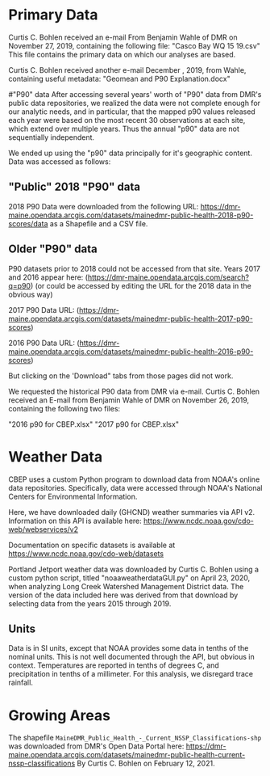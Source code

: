 # Primary Data
Curtis C. Bohlen received an e-mail From Benjamin Wahle of DMR on November 27,
2019, containing the following file: "Casco Bay WQ 15 19.csv"  This file
contains the primary data on which our analyses are based.

Curtis C. Bohlen received another e-mail December , 2019,  from Wahle, 
containing useful metadata:
"Geomean and P90 Explanation.docx"

#"P90" data
After accessing several years' worth of "P90" data from DMR's public data
repositories,  we realized the data were not complete enough for our analytic 
needs, and in particular, that the mapped p90 values released each year were
based on the most recent 30 observations at each site, which extend over
multiple years.  Thus the annual "p90" data are not sequentially independent.

We ended up using the "p90" data principally for it's geographic content. 
Data was accessed as follows:

## "Public" 2018 "P90" data
2018 P90 Data were downloaded from the following URL:
https://dmr-maine.opendata.arcgis.com/datasets/mainedmr-public-health-2018-p90-scores/data
as a Shapefile and a CSV file.

## Older "P90" data
P90 datasets prior to 2018 could not be accessed from that site. Years 2017 and
2016 appear here: (https://dmr-maine.opendata.arcgis.com/search?q=p90) (or could
be accessed by editing the URL for the 2018 data in the obvious way)

2017 P90 Data URL: (https://dmr-maine.opendata.arcgis.com/datasets/mainedmr-public-health-2017-p90-scores)

2016 P90 Data URL: (https://dmr-maine.opendata.arcgis.com/datasets/mainedmr-public-health-2016-p90-scores)

But clicking on the 'Download" tabs from those pages did not work.

We requested the historical P90 data from DMR via e-mail.  Curtis C. Bohlen 
received an E-mail from Benjamin Wahle of DMR on November 26, 2019, containing 
the following two files:

"2016 p90 for CBEP.xlsx"
"2017 p90 for CBEP.xlsx"

# Weather Data
CBEP uses a custom Python program to download data from NOAA's online data
repositories.  Specifically, data were accessed through NOAA's National Centers
for Environmental Information.

Here, we have downloaded daily (GHCND) weather summaries via API v2. Information
on this API is available here: https://www.ncdc.noaa.gov/cdo-web/webservices/v2

Documentation on specific datasets is available at
https://www.ncdc.noaa.gov/cdo-web/datasets

Portland Jetport weather data was  downloaded by Curtis C. Bohlen using a custom
python script, titled "noaaweatherdataGUI.py" on April 23, 2020, when analyzing 
Long Creek Watershed Management District data.  The version of the data included 
here was derived from that download by selecting data from the years 2015 through
2019.

## Units
Data is in SI units, except that NOAA provides some data in tenths of the
nominal units.  This is not well documented through the API, but obvious in 
context. Temperatures are reported in tenths of degrees C, and precipitation in
tenths of a millimeter.  For this analysis, we disregard trace rainfall.

# Growing Areas
The shapefile `MaineDMR_Public_Health_-_Current_NSSP_Classifications-shp` was 
downloaded from DMR's Open Data Portal here:
https://dmr-maine.opendata.arcgis.com/datasets/mainedmr-public-health-current-nssp-classifications
By Curtis C. Bohlen on February 12, 2021.